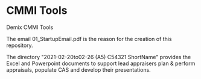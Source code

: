 # CMMI Tools
Demix CMMI Tools

The email 01_StartupEmail.pdf is the reason for the creation of this repository.

The directory "2021-02-20to02-26 (A5) C54321 ShortName" provides the Excel and Powerpoint documents to support lead appraisers plan & perform appraisals, populate CAS and develop their presentations.
